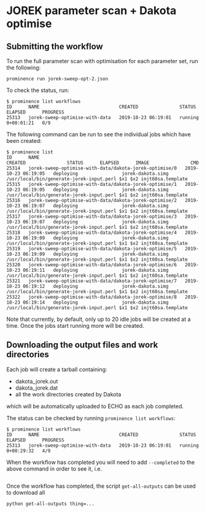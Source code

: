 # JOREK parameter scan + Dakota optimise

## Submitting the workflow
To run the full parameter scan with optimisation for each parameter set, run the following:
```
prominence run jorek-sweep-opt-2.json
```
To check the status, run:
```
$ prominence list workflows
ID      NAME                             CREATED               STATUS    ELAPSED      PROGRESS
25313   jorek-sweep-optimise-with-data   2019-10-23 06:19:01   running   0+00:01:21   0/9  
```
The following command can be run to see the individual jobs which have been created:
```
$ prominence list
ID      NAME                                                     CREATED               STATUS      ELAPSED      IMAGE               CMD                                                               
25314   jorek-sweep-optimise-with-data/dakota-jorek-optimise/0   2019-10-23 06:19:05   deploying                jorek-dakota.simg   /usr/local/bin/generate-jorek-input.perl $x1 $x2 injt60sa.template
25315   jorek-sweep-optimise-with-data/dakota-jorek-optimise/1   2019-10-23 06:19:05   deploying                jorek-dakota.simg   /usr/local/bin/generate-jorek-input.perl $x1 $x2 injt60sa.template
25316   jorek-sweep-optimise-with-data/dakota-jorek-optimise/2   2019-10-23 06:19:07   deploying                jorek-dakota.simg   /usr/local/bin/generate-jorek-input.perl $x1 $x2 injt60sa.template
25317   jorek-sweep-optimise-with-data/dakota-jorek-optimise/3   2019-10-23 06:19:07   deploying                jorek-dakota.simg   /usr/local/bin/generate-jorek-input.perl $x1 $x2 injt60sa.template
25318   jorek-sweep-optimise-with-data/dakota-jorek-optimise/4   2019-10-23 06:19:09   deploying                jorek-dakota.simg   /usr/local/bin/generate-jorek-input.perl $x1 $x2 injt60sa.template
25319   jorek-sweep-optimise-with-data/dakota-jorek-optimise/5   2019-10-23 06:19:09   deploying                jorek-dakota.simg   /usr/local/bin/generate-jorek-input.perl $x1 $x2 injt60sa.template
25320   jorek-sweep-optimise-with-data/dakota-jorek-optimise/6   2019-10-23 06:19:11   deploying                jorek-dakota.simg   /usr/local/bin/generate-jorek-input.perl $x1 $x2 injt60sa.template
25321   jorek-sweep-optimise-with-data/dakota-jorek-optimise/7   2019-10-23 06:19:12   deploying                jorek-dakota.simg   /usr/local/bin/generate-jorek-input.perl $x1 $x2 injt60sa.template
25322   jorek-sweep-optimise-with-data/dakota-jorek-optimise/8   2019-10-23 06:19:14   deploying                jorek-dakota.simg   /usr/local/bin/generate-jorek-input.perl $x1 $x2 injt60sa.template
```
Note that currently, by default, only up to 20 idle jobs will be created at a time. Once the jobs start running more will be created.

## Downloading the output files and work directories
Each job will create a tarball containing:
* dakota_jorek.out
* dakota_jorek.dat
* all the work directories created by Dakota

which will be automatically uploaded to ECHO as each job completed.

The status can be checked by running `prominence list workflows`:
```
$ prominence list workflows
ID      NAME                             CREATED               STATUS    ELAPSED      PROGRESS
25313   jorek-sweep-optimise-with-data   2019-10-23 06:19:01   running   0+00:29:32   4/9
```
When the workflow has completed you will need to add `--completed` to the above command in order to see it, i.e.
```
```

Once the workflow has completed, the script `get-all-outputs` can be used to download all
```
python get-all-outputs thing=...
```
